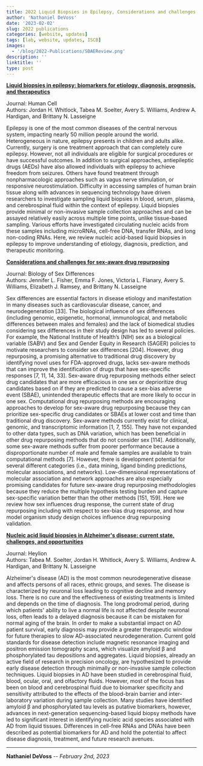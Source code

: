 ```yaml
---
title: 2022 Liquid Biopsies in Epilepsy, Considerations and challenges for sex-aware drug repurposing, and Nucleic Acid Liquid Biopsies in Alzheimer's Disease Published Reviews
author: 'Nathaniel DeVoss'
date: '2023-02-02'
slug: 2022 publications
categories: [website, updates]
tags: [lab, website, updates, ISCB]
images: 
  - '/blog/2022-Publications/SBAEReview.png'
description: ''
linktitle: ''
type: post
---
```


__<a href="https://www.ncbi.nlm.nih.gov/pmc/articles/PMC8732818/" target="_blank">Liquid biopsies in epilepsy: biomarkers for etiology, diagnosis, prognosis, and therapeutics</a>__

Journal: Human Cell<br>
Authors: Jordan H. Whitlock, Tabea M. Soelter, Avery S. Williams, Andrew A. Hardigan, and Brittany N. Lasseigne

Epilepsy is one of the most common diseases of the central nervous system, impacting nearly 50 million people around the world. Heterogeneous in nature, epilepsy presents in children and adults alike. Currently, surgery is one treatment approach that can completely cure epilepsy. However, not all individuals are eligible for surgical procedures or have successful outcomes. In addition to surgical approaches, antiepileptic drugs (AEDs) have also allowed individuals with epilepsy to achieve freedom from seizures. Others have found treatment through nonpharmacologic approaches such as vagus nerve stimulation, or responsive neurostimulation. Difficulty in accessing samples of human brain tissue along with advances in sequencing technology have driven researchers to investigate sampling liquid biopsies in blood, serum, plasma, and cerebrospinal fluid within the context of epilepsy. Liquid biopsies provide minimal or non-invasive sample collection approaches and can be assayed relatively easily across multiple time points, unlike tissue-based sampling. Various efforts have investigated circulating nucleic acids from these samples including microRNAs, cell-free DNA, transfer RNAs, and long non-coding RNAs. Here, we review nucleic acid-based liquid biopsies in epilepsy to improve understanding of etiology, diagnosis, prediction, and therapeutic monitoring.


__<a href="https://www.ncbi.nlm.nih.gov/pmc/articles/PMC8949654/" target="_blank">Considerations and challenges for sex-aware drug repurposing</a>__

Journal: Biology of Sex Differences<br>
Authors: Jennifer L. Fisher, Emma F. Jones, Victoria L. Flanary, Avery S. Williams, Elizabeth J. Ramsey, and Brittany N. Lasseigne

Sex differences are essential factors in disease etiology and manifestation in many diseases such as cardiovascular disease, cancer, and neurodegeneration [33]. The biological influence of sex differences (including genomic, epigenetic, hormonal, immunological, and metabolic differences between males and females) and the lack of biomedical studies considering sex differences in their study design has led to several policies. For example, the National Institute of Health’s (NIH) sex as a biological variable (SABV) and Sex and Gender Equity in Research (SAGER) policies to motivate researchers to consider sex differences [204]. However, drug repurposing, a promising alternative to traditional drug discovery by identifying novel uses for FDA-approved drugs, lacks sex-aware methods that can improve the identification of drugs that have sex-specific responses [7, 11, 14, 33]. Sex-aware drug repurposing methods either select drug candidates that are more efficacious in one sex or deprioritize drug candidates based on if they are predicted to cause a sex-bias adverse event (SBAE), unintended therapeutic effects that are more likely to occur in one sex. Computational drug repurposing methods are encouraging approaches to develop for sex-aware drug repurposing because they can prioritize sex-specific drug candidates or SBAEs at lower cost and time than traditional drug discovery. Sex-aware methods currently exist for clinical, genomic, and transcriptomic information [1, 7, 155]. They have not expanded to other data types, such as DNA variation, which has been beneficial in other drug repurposing methods that do not consider sex [114]. Additionally, some sex-aware methods suffer from poorer performance because a disproportionate number of male and female samples are available to train computational methods [7]. However, there is development potential for several different categories (i.e., data mining, ligand binding predictions, molecular associations, and networks). Low-dimensional representations of molecular association and network approaches are also especially promising candidates for future sex-aware drug repurposing methodologies because they reduce the multiple hypothesis testing burden and capture sex-specific variation better than the other methods [151, 159]. Here we review how sex influences drug response, the current state of drug repurposing including with respect to sex-bias drug response, and how model organism study design choices influence drug repurposing validation.


__<a href="https://www.ncbi.nlm.nih.gov/pmc/articles/PMC9034064/" target="_blank">Nucleic acid liquid biopsies in Alzheimer's disease: current state, challenges, and opportunities</a>__

Journal: Heylion<br>
Authors: Tabea M. Soelter, Jordan H. Whitlock, Avery S. Williams, Andrew A. Hardigan, and Brittany N. Lasseigne

Alzheimer's disease (AD) is the most common neurodegenerative disease and affects persons of all races, ethnic groups, and sexes. The disease is characterized by neuronal loss leading to cognitive decline and memory loss. There is no cure and the effectiveness of existing treatments is limited and depends on the time of diagnosis. The long prodromal period, during which patients' ability to live a normal life is not affected despite neuronal loss, often leads to a delayed diagnosis because it can be mistaken for normal aging of the brain. In order to make a substantial impact on AD patient survival, early diagnosis may provide a greater therapeutic window for future therapies to slow AD-associated neurodegeneration. Current gold standards for disease detection include magnetic resonance imaging and positron emission tomography scans, which visualize amyloid β and phosphorylated tau depositions and aggregates. Liquid biopsies, already an active field of research in precision oncology, are hypothesized to provide early disease detection through minimally or non-invasive sample collection techniques. Liquid biopsies in AD have been studied in cerebrospinal fluid, blood, ocular, oral, and olfactory fluids. However, most of the focus has been on blood and cerebrospinal fluid due to biomarker specificity and sensitivity attributed to the effects of the blood-brain barrier and inter-laboratory variation during sample collection. Many studies have identified amyloid β and phosphorylated tau levels as putative biomarkers, however, advances in next-generation sequencing-based liquid biopsy methods have led to significant interest in identifying nucleic acid species associated with AD from liquid tissues. Differences in cell-free RNAs and DNAs have been described as potential biomarkers for AD and hold the potential to affect disease diagnosis, treatment, and future research avenues.


---
**Nathaniel DeVoss** -- _February 2nd, 2023_<br>